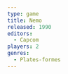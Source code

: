 ```yaml
---
type: game
title: Nemo
released: 1990
editors: 
  - Capcom
players: 2
genres:
  - Plates-formes
---
```

